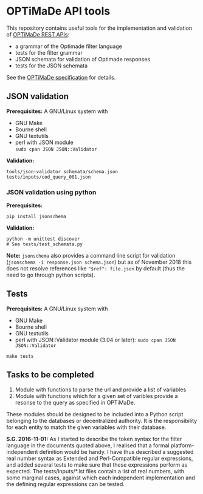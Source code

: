 # OPTiMaDe API tools

This repository contains useful tools for the implementation and
validation of [OPTiMaDe REST APIs](https://www.optimade.org/):

 * a grammar of the Optimade filter language
 * tests for the filter grammar
 * JSON schemata for validation of Optimade responses
 * tests for the JSON schemata

See the [OPTiMaDe specification](https://github.com/Materials-Consortia/OPTiMaDe)
for details.


## JSON validation

**Prerequisites:** A GNU/Linux system with

 * GNU Make
 * Bourne shell
 * GNU textutils
 * perl with JSON module  
   `sudo cpan JSON JSON::Validator`

**Validation:**
```
tools/json-validator schemata/schema.json tests/inputs/cod_query_001.json
```

### JSON validation using python

**Prerequisites:**
```
pip install jsonschema
```

**Validation:**
```
python -m unittest discover
# See tests/test_schemata.py
```

**Note:** `jsonschema` also provides a command line script for validation (`jsonschema -i response.json schema.json`)
but as of November 2018 this does not resolve references like `"$ref": file.json` by default (thus the need to go through python scripts).

## Tests

**Prerequisites:** A GNU/Linux system with

 * GNU Make
 * Bourne shell
 * GNU textutils
 * perl with JSON::Validator module (3.04 or later):
   `sudo cpan JSON JSON::Validator`

```
make tests
```


## Tasks to be completed

1. Module with functions to parse the url and provide a list of variables
2. Module with functions which for a given set of varibles provide a resonse to the query as specified in OPTiMaDe.

These modules should be designed to be included into a Python script belonging to the databases or decentralized authority. It is the responsibility for each entity to match the given variables with their database.

**S.G. 2016-11-01:**
As I started to describe the token syntax for the filter language in the documents quoted above, I realised that a formal platform-independent definition would be handy. I have thus described a suggested real number syntax as Extended and Perl-Compatible regular expressions, and added several tests to make sure that these expressions perform as expected. The tests/inputs/*.lst files contain a list of real numbers, with some marginal cases, against which each independent implementation and the defining regular expressions can be tested.
